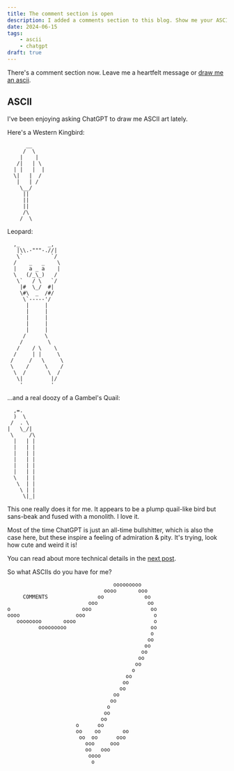 ```yaml
---
title: The comment section is open
description: I added a comments section to this blog. Show me your ASCII art.
date: 2024-06-15
tags:
    - ascii
    - chatgpt
draft: true
---
```


There's a comment section now. Leave me a heartfelt message or [draw me an ascii](https://asciiflow.com).

## ASCII

I've been enjoying asking ChatGPT to draw me ASCII art lately.

Here's a Western Kingbird:

```
      __
     /  \
    |    |
   /|   | \
  | |   |  |
  \|   |  /
   |   | /
    \__/
     ||
     ||
     ||
     /\
    /  \
```

Leopard:

```
  ,_         _,
   |\\.-"""-.//|
   \`         `/
  /    _   _    \
  |    a _ a    |
  \   (/_\_)   /
   \`   / \   `/
    |#  \_/  #|
    \#\  _  /#/
     \`-----'/
      |     |
      |     |
      |     |
      |     |
      |     |
     /      \
    /        \
   /    / \    \
  /     | |     \
 /     /   \     \
 \    /     \    /
  \  /       \  /
   \|         |/
    '         '

```

...and a real doozy of a Gambel's Quail:

```
  ,=.
  )  \
 /  . \
|   \_/|
 \     /\
  |   | |
  |   | |
  |   | |
  |   | |
  |   | |
  |   | |
  \   | |
   \  | |
    \ | |
     \|_|
```

This one really does it for me. It appears to be a plump quail-like bird but sans-beak and fused with a monolith. I love it.

Most of the time ChatGPT is just an all-time bullshitter, which is also the case here, but these inspire a feeling of admiration & pity. It's trying, look how cute and weird it is!

You can read about more technical details in the [next post](/blog/2024-06-comments-2).

So what ASCIIs do you have for me?

```
                                  ooooooooo
                               oooo       ooo
     COMMENTS                oo             oo
                          ooo                oo
o                       ooo                   oo
oooo                  ooo                      o
   oooooooo       oooo                         o
          ooooooooo                           oo
                                              o
                                             oo
                                            oo
                                           oo
                                          oo
                                         oo
                                        o
                                      oo
                                     oo
                                    oo
                                  oo
                                 oo
                                o
                               oo
                              oo
                      o      oo
                      oo    oo       oo
                       oo  oo      ooo
                         ooo     ooo
                         oo   ooo
                          oooo
                           o
```
